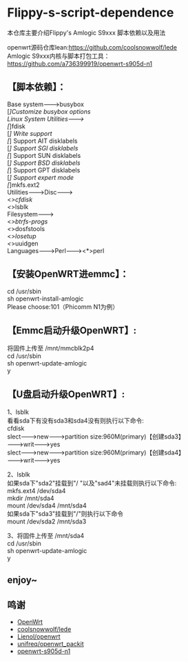 # Flippy-s-script-dependence
本仓库主要介绍Flippy's Amlogic S9xxx 脚本依赖以及用法

openwrt源码仓库lean:https://github.com/coolsnowwolf/lede  
Amlogic S9xxx内核与脚本打包工具：https://github.com/a736399919/openwrt-s905d-n1  

## 【脚本依赖】：

Base system--->busybox  
                      [*]Customize busybox options  
                          Linux System Utilities--->  
                          [*]fdisk  
                          [*]  Write support  
                          [*]    Support AIT disklabels  
                          [*]    Support SGI disklabels  
                          [*]    Support SUN disklabels  
                          [*]    Support BSD disklabels  
                          [*]    Support GPT disklabels  
                          [*]    Support expert mode  
                          [*]mkfs.ext2  
Utilities--->Disc--->  
                        <*>cfdisk  
                        <*>lsblk  
                  Filesystem--->  
                        <*>btrfs-progs  
                        <*>dosfstools         
                  <*>losetup  
                  <*>uuidgen  
Languages--->Perl---><*>perl  

## 【安装OpenWRT进emmc】：

cd /usr/sbin  
sh openwrt-install-amlogic  
Please choose:101（Phicomm N1为例）  

## 【Emmc启动升级OpenWRT】:

将固件上传至 /mnt/mmcblk2p4  
cd /usr/sbin  
sh openwrt-update-amlogic  
y  

## 【U盘启动升级OpenWRT】:

1、lsblk  
   看看sda下有没有sda3和sda4没有则执行以下命令:  
   cfdisk  
      slect--->new--->partition size:960M(primary)【创建sda3】  
             --->writ--->yes  
      slect--->new--->partition size:960M(primary)【创建sda4】  
             --->writ--->yes  
             
 2、lsblk  
   如果sda下"sda2"挂载到"/ "以及"sad4"未挂载则执行以下命令:  
      mkfs.ext4 /dev/sda4  
      mkdir /mnt/sda4  
      mount /dev/sda4 /mnt/sda4  
   如果sda下"sda3"挂载到"/"则执行以下命令  
      mount /dev/sda2 /mnt/sda3  
      
3、将固件上传至 /mnt/sda4  
   cd /usr/sbin  
   sh openwrt-update-amlogic  
   y  
   
## enjoy~
 
## 鸣谢

- [OpenWrt](https://github.com/openwrt/openwrt)
- [coolsnowwolf/lede](https://github.com/coolsnowwolf/lede)
- [Lienol/openwrt](https://github.com/Lienol/openwrt)
- [unifreq/openwrt_packit](https://github.com/unifreq/openwrt_packit)
- [openwrt-s905d-n1](https://github.com/a736399919/openwrt-s905d-n1)
